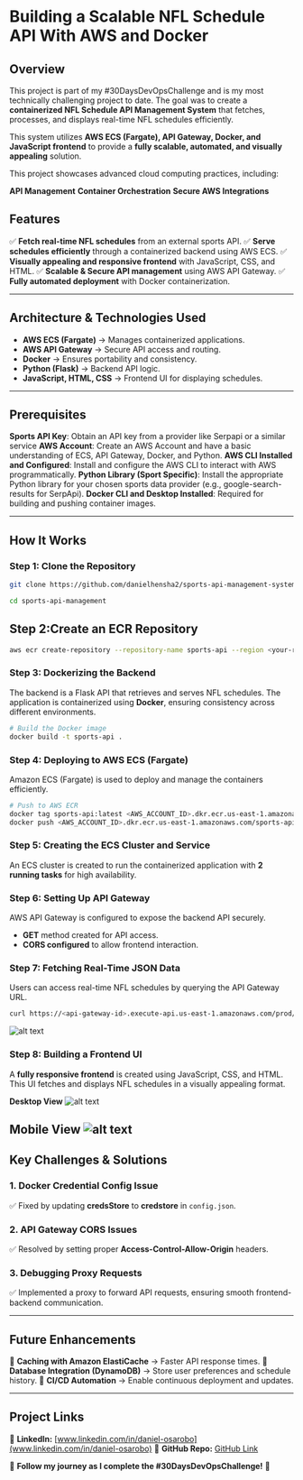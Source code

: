 # Building a Scalable NFL Schedule API With AWS and Docker

## **Overview**
This project is part of my #30DaysDevOpsChallenge and is my most technically challenging project to date. The goal was to create a **containerized NFL Schedule API Management System** that fetches, processes, and displays real-time NFL schedules efficiently.

This system utilizes **AWS ECS (Fargate), API Gateway, Docker, and JavaScript frontend** to provide a **fully scalable, automated, and visually appealing** solution.

This project showcases advanced cloud computing practices, including:

**API Management**
**Container Orchestration**
**Secure AWS Integrations**

## **Features**
✅ **Fetch real-time NFL schedules** from an external sports API.
✅ **Serve schedules efficiently** through a containerized backend using AWS ECS.
✅ **Visually appealing and responsive frontend** with JavaScript, CSS, and HTML.
✅ **Scalable & Secure API management** using AWS API Gateway.
✅ **Fully automated deployment** with Docker containerization.

---

## **Architecture & Technologies Used**
- **AWS ECS (Fargate)** → Manages containerized applications.
- **AWS API Gateway** → Secure API access and routing.
- **Docker** → Ensures portability and consistency.
- **Python (Flask)** → Backend API logic.
- **JavaScript, HTML, CSS** → Frontend UI for displaying schedules.

---
## **Prerequisites**
**Sports API Key**: Obtain an API key from a provider like Serpapi or a similar service
**AWS Account**: Create an AWS Account and have a basic understanding of ECS, API Gateway, Docker, and Python.
**AWS CLI Installed and Configured**: Install and configure the AWS CLI to interact with AWS programmatically.
**Python Library (Sport Specific)**: Install the appropriate Python library for your chosen sports data provider (e.g., google-search-results for SerpApi).
**Docker CLI and Desktop Installed**: Required for building and pushing container images.


---


## **How It Works**

### **Step 1: Clone the Repository**

```bash
git clone https://github.com/danielhensha2/sports-api-management-system.git

cd sports-api-management
```

## **Step 2:Create an ECR Repository**
```bash
aws ecr create-repository --repository-name sports-api --region <your-region>
```

### **Step 3: Dockerizing the Backend**
The backend is a Flask API that retrieves and serves NFL schedules. The application is containerized using **Docker**, ensuring consistency across different environments.
```bash
# Build the Docker image
docker build -t sports-api .
```

### **Step 4: Deploying to AWS ECS (Fargate)**
Amazon ECS (Fargate) is used to deploy and manage the containers efficiently.
```bash
# Push to AWS ECR
docker tag sports-api:latest <AWS_ACCOUNT_ID>.dkr.ecr.us-east-1.amazonaws.com/sports-api:latest
docker push <AWS_ACCOUNT_ID>.dkr.ecr.us-east-1.amazonaws.com/sports-api:latest
```

### **Step 5: Creating the ECS Cluster and Service**
An ECS cluster is created to run the containerized application with **2 running tasks** for high availability.

### **Step 6: Setting Up API Gateway**
AWS API Gateway is configured to expose the backend API securely.
- **GET** method created for API access.
- **CORS configured** to allow frontend interaction.

### **Step 7: Fetching Real-Time JSON Data**
Users can access real-time NFL schedules by querying the API Gateway URL.
```bash
curl https://<api-gateway-id>.execute-api.us-east-1.amazonaws.com/prod/sports
```

![alt text](<invoke url.png>)


### **Step 8: Building a Frontend UI**
A **fully responsive frontend** is created using JavaScript, CSS, and HTML. This UI fetches and displays NFL schedules in a visually appealing format.

**Desktop View**
![alt text](Desktopview.png)

**Mobile View**
![alt text](mobileview.png)
---

## **Key Challenges & Solutions**
### **1. Docker Credential Config Issue**
✅ Fixed by updating **credsStore** to **credstore** in `config.json`.

### **2. API Gateway CORS Issues**
✅ Resolved by setting proper **Access-Control-Allow-Origin** headers.

### **3. Debugging Proxy Requests**
✅ Implemented a proxy to forward API requests, ensuring smooth frontend-backend communication.

---

## **Future Enhancements**
🚀 **Caching with Amazon ElastiCache** → Faster API response times.
🚀 **Database Integration (DynamoDB)** → Store user preferences and schedule history.
🚀 **CI/CD Automation** → Enable continuous deployment and updates.

---

## **Project Links**
📌 **LinkedIn:** [www.linkedin.com/in/daniel-osarobo](www.linkedin.com/in/daniel-osarobo)
📌 **GitHub Repo:** [GitHub Link](https://github.com/danielhensha2/sports-api-management-system.git)

🔹 **Follow my journey as I complete the #30DaysDevOpsChallenge!** 🚀
